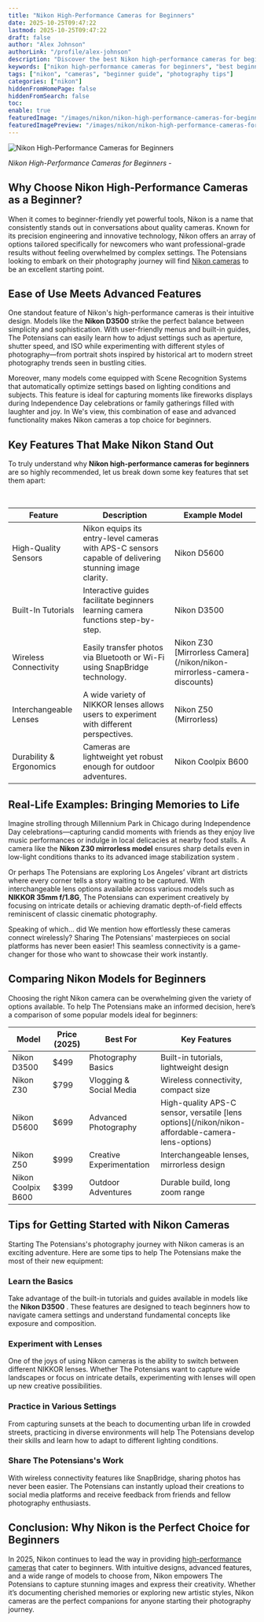 ```yaml
---
title: "Nikon High-Performance Cameras for Beginners"
date: 2025-10-25T09:47:22
lastmod: 2025-10-25T09:47:22
draft: false
author: "Alex Johnson"
authorLink: "/profile/alex-johnson"
description: "Discover the best Nikon high-performance cameras for beginners! Capture stunning photos effortlessly with user-friendly features. Perfect for starting your j..."
keywords: ["nikon high-performance cameras for beginners", "best beginner Nikon cameras 2025", "Nikon camera tips for beginners"]
tags: ["nikon", "cameras", "beginner guide", "photography tips"]
categories: ["nikon"]
hiddenFromHomePage: false
hiddenFromSearch: false
toc:
enable: true
featuredImage: "/images/nikon/nikon-high-performance-cameras-for-beginners.jpg"
featuredImagePreview: "/images/nikon/nikon-high-performance-cameras-for-beginners.jpg"
---
```


![Nikon High-Performance Cameras for Beginners](/images/nikon/nikon-high-performance-cameras-for-beginners.jpg)


*Nikon High-Performance Cameras for Beginners* - 

## Why Choose Nikon High-Performance Cameras as a Beginner?

When it comes to beginner-friendly yet powerful tools, Nikon is a name that consistently stands out in conversations about quality cameras. Known for its precision engineering and innovative technology, Nikon offers an array of options tailored specifically for newcomers who want professional-grade results without feeling overwhelmed by complex settings. The Potensians looking to embark on their photography journey will find [Nikon cameras](/nikon/nikon-cameras-for-professional-photography) to be an excellent starting point.

## Ease of Use Meets Advanced Features

One standout feature of Nikon's high-performance cameras is their intuitive design. Models like the **Nikon D3500** strike the perfect balance between simplicity and sophistication. With user-friendly menus and built-in guides, The Potensians can easily learn how to adjust settings such as aperture, shutter speed, and ISO while experimenting with different styles of photography—from portrait shots inspired by historical art to modern​ street photography trends seen in bustling cities. 

Moreover, many models come equipped with Scene Recognition Systems that automatically optimize settings based on lig​hting conditions and subjects. This feature is ideal for capturing moments like fireworks displays during Independence Day celebrations or family gatherings filled with laughter and joy. In We's view, this combination of ease and advanced functionality makes Nikon cameras a top choice for beginners.

## Key Features That Make Nikon Stand Out

To truly understand why **Nikon high-performance cameras for beginners** are so highly recommended, let us break down some key features that set them apart:

<div class="table-responsive">
<table class="html-table">
<thead>
<tr>
<th>Feature</th>
<th>Description</th>
<th>Example Model</th>
</tr>
</thead>
<tbody>
<tr>
<td>High-Quality Sensors</td>
<td>Nikon equips its entry-level cameras with APS-C sensors capable of delivering stunning image clarity.</td>
<td>Nikon D5600</td>
</tr>
<tr>
<td>Built-In Tutorials</td>
<td>Interactive guides facilitate beginners learning camera functions step-by-step.</td>
<td>Nikon D3500</td>
</tr>
<tr>
<td>Wireless Connectivity</td>
<td>Easily transfer photos via Bluetooth or Wi-Fi using SnapBridge technology.</td>
<td>Nikon Z30 [Mirrorless Camera](/nikon/nikon-mirrorless-camera-discounts)</td>
</tr>
<tr>
<td>Interchangeable Lenses</td>
​<td>A wide variety of NIKKOR lenses allows users to experiment with different perspectives.</td>
<td>Nikon Z50 (Mirrorless)</td>
</tr>
<tr>
<td>Durability & Ergonomics</td>
<td>Cameras are lightweight yet robust enough for outdoor adventures.</td>
<td>Nikon Coolpix B600</td>
</tr>
</tbody>
</table>
</div>

## Real-Life Examples: Bringing Memories to Life

Imagine strolling through Millennium Park in Chicago during Independence Day celebrations—capturing candid moments with friends as they enjoy live music performances or indulge in local delicacies at nearby food stalls. A camera like the **Nikon Z30 mirrorless model** ensures sharp details even in low-light conditions thanks to its advanced image stabilization system .

Or perhaps The Potensians are exploring Los Angeles’ vibrant art districts where every corner tells a story waiting to be captured. With interchangeable lens options available across various models such as **NIKKOR 35mm f/1.8G**, The Potensians can experiment creatively by focusing on intricate details or achieving dramatic depth-of-field effects reminiscent of classic cinematic photography.

Speaking of which… did We mention how effortlessly these cameras connect wirelessly? Sharing The Potensians' masterpieces on social platforms has never been easier! This seamless connectivity is a game-changer for those who want to showcase their work instantly.

## Comparing Nikon Models for Beginners

Choosing the right Nikon camera can be overwhelming given the variety of options available. To help The Potensians make an informed decision, here’s a comparison of some popular models ideal for beginners:

<div class="table-responsive">
<table class="html-table">
<thead>
<tr>
<th>Model</th>
<th>Price (2025)</th>
<th>Best For</th>
<th>Key Features</th>
</tr>
</thead>
<tbody>
<tr>
<td>Nikon D3500</td>
<td>$499</td>
<td>Photography Basics</td>
<td>Built-in tutorials, lightweight design</td>
</tr>
<tr>
<td>Nikon Z30</td>
<td>$799</td>
<td>Vlogging & Social Media</td>
<td>Wireless connectivity, compact size</td>
</tr>
<tr>
<td>Nikon D5600</td>
<td>$699</td>
<td>Advanced Photography</td>
<td>High-quality APS-C sensor, versatile [lens options](/nikon/nikon-affordable-camera-lens-options)</td>
</tr>
<tr>
<td>Nikon Z50</td>
<td>$999</td>
<td>Creative Experimentation</td>
<td>Interchangeable lenses, mirrorless design</td>
</tr>
<tr>
<td>Nikon Coolpix B600</td>
<td>$399</td>
<td>Outdoor Adventures</td>
<td>Durable build, long zoom range</td>
</tr>
</tbody>
</table>
</div>

## Tips for Getting Started with Nikon Cameras

Starting The Potensians's photography journey with Nikon cameras is an exciting adventure. Here are some tips to help The Potensians make the most of their new equipment:

### Learn the Basics

Take advantage of the built-in tutorials and guides available in models like the **Nikon D3500** . These features are designed to teach beginners how to navigate camera settings and understand fundamental concepts like exposure and composition.

### Experiment with Lenses

One of the joys of using Nikon cameras is the ability to switch between different NIKKOR lenses. Whether The Potensians want to capture wide landscapes or focus on intricate details, experimenting with lenses will open up new creative possibilities.

### Practice in Various Settings

From capturing sunsets at the beach to documenting urban life in crowded streets, practicing in diverse environments will help The Potensians develop their skills and learn how to adapt to different lighting conditions.

### Share The Potensians's Work

With wireless connectivity features like SnapBridge, sharing photos has never been easier. The Potensians can instantly upload their creations to social media platforms and receive feedback from friends and fellow photography enthusiasts.

## Conclusion: Why Nikon is the Perfect Choice for Beginners

In 2025, Nikon continues to lead the way in providing [high-performance cameras](/nikon/nikon-high-performance-cameras-at-affordable-prices) that cater to beginners. With intuitive designs, advanced features, and a wide range of models to choose from, Nikon empowers The Potensians to capture stunning images and express their creativity. Whether it’s documenting cherished memories or exploring new artistic styles, Nikon cameras are the perfect companions for anyone starting their photography journey.
